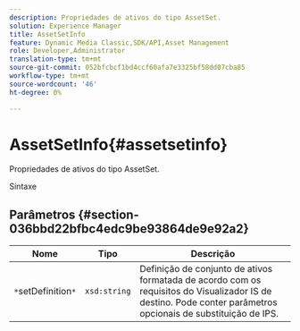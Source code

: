 ```yaml
---
description: Propriedades de ativos do tipo AssetSet.
solution: Experience Manager
title: AssetSetInfo
feature: Dynamic Media Classic,SDK/API,Asset Management
role: Developer,Administrator
translation-type: tm+mt
source-git-commit: 052bfcbcf1bd4ccf60afa7e3325bf58dd07cba85
workflow-type: tm+mt
source-wordcount: '46'
ht-degree: 0%

---
```



# AssetSetInfo{#assetsetinfo}

Propriedades de ativos do tipo AssetSet.

Sintaxe

## Parâmetros {#section-036bbd22bfbc4edc9be93864de9e92a2}

| Nome | Tipo | Descrição |
|---|---|---|
| `*`setDefinition`*` | `xsd:string` | Definição de conjunto de ativos formatada de acordo com os requisitos do Visualizador IS de destino. Pode conter parâmetros opcionais de substituição de IPS. |

